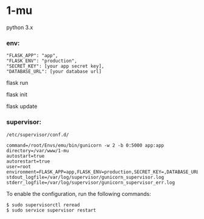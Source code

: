 # 1-mu
python 3.x

### env:
```
"FLASK_APP": "app",
"FLASK_ENV": "production",
"SECRET_KEY": [your app secret key],
"DATABASE_URL": [your database url]
```

flask run

flask init

flask update

### supervisor:
`/etc/supervisor/conf.d/`
```
command=/root/Envs/emu/bin/gunicorn -w 2 -b 0:5000 app:app
directory=/var/www/1-mu
autostart=true
autorestart=true
user=root
environment=FLASK_APP=app,FLASK_ENV=production,SECRET_KEY=,DATABASE_URL
stdout_logfile=/var/log/supervisor/gunicorn_supervisor.log
stderr_logfile=/var/log/supervisor/gunicorn_supervisor_err.log
```
To enable the configuration, run the following commands:
```
$ sudo supervisorctl reread
$ sudo service supervisor restart
```

